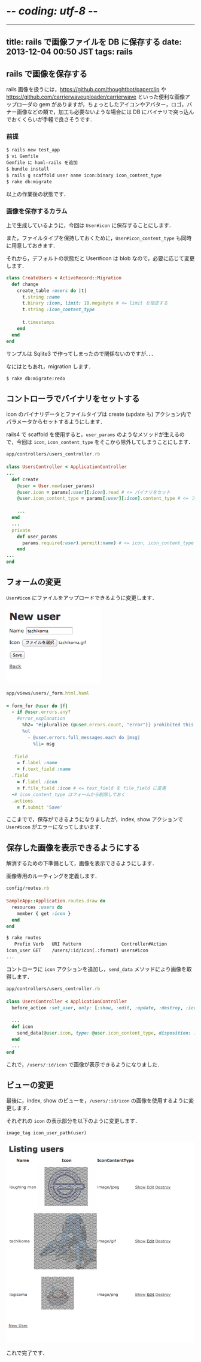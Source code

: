 # -*- coding: utf-8 -*-
---
title: rails で画像ファイルを DB に保存する
date: 2013-12-04 00:50 JST
tags: rails
---

## rails で画像を保存する

rails 画像を扱うには，<https://github.com/thoughtbot/paperclip> や <https://github.com/carrierwaveuploader/carrierwave> といった便利な画像アップローダの gem がありますが，ちょっとしたアイコンやアバター，ロゴ，バナー画像などの類で，加工も必要ないような場合には DB にバイナリで突っ込んでおくくらいが手軽で良さそうです．

### 前提

```sh
$ rails new test_app
$ vi Gemfile
Gemfile に haml-rails を追加
$ bundle install
$ rails g scaffold user name icon:binary icon_content_type
$ rake db:migrate
```

以上の作業後の状態です．


### 画像を保存するカラム

上で生成しているように，今回は `User#icon` に保存することにします．

また，ファイルタイプを保持しておくために，`User#icon_content_type` も同時に用意しておきます．

それから，デフォルトの状態だと User#icon は blob なので，必要に応じて変更します．

```ruby
class CreateUsers < ActiveRecord::Migration
  def change
    create_table :users do |t|
      t.string :name
      t.binary :icon, limit: 10.megabyte # <= limit を指定する
      t.string :icon_content_type

      t.timestamps
    end
  end
end
```

サンプルは Sqlite3 で作ってしまったので関係ないのですが．．．

なにはともあれ，migration します．

```sh
$ rake db:migrate:redo
```


## コントローラでバイナリをセットする

icon のバイナリデータとファイルタイプは create (update も) アクション内でパラメータからセットするようにします．

rails4 で scaffold を使用すると，`user_params` のようなメソッドが生えるので，今回は `icon`, `icon_content_type` をそこから除外してしまうことにします．

```ruby
app/controllers/users_controller.rb

class UsersController < ApplicationController
...
  def create
    @user = User.new(user_params)
    @user.icon = params[:user][:icon].read # <= バイナリをセット
    @user.icon_content_type = params[:user][:icon].content_type # <= ファイルタイプをセット

    ...
  end
  ...
  private
    def user_params
      params.require(:user).permit(:name) # <= icon, icon_content_type を削除
    end
...
end
```


## フォームの変更

`User#icon` にファイルをアップロードできるように変更します．

![フォームの変更](images/20131204_1.png)

```ruby
app/views/users/_form.html.haml

= form_for @user do |f|
  - if @user.errors.any?
    #error_explanation
      %h2= "#{pluralize (@user.errors.count, "error")} prohibited this user from being saved:"
      %ul
        - @user.errors.full_messages.each do |msg|
          %li= msg

  .field
    = f.label :name
    = f.text_field :name
  .field
    = f.label :icon
    = f.file_field :icon # <= text_field を file_field に変更
  -# icon_content_type はフォームから削除しておく
  .actions
    = f.submit 'Save'
```

ここまでで，保存ができるようになりましたが，index, show アクションで `User#icon` がエラーになってしまいます．


## 保存した画像を表示できるようにする

解消するための下準備として，画像を表示できるようにします．

画像専用のルーティングを定義します．

```ruby
config/routes.rb

SampleApp::Application.routes.draw do
  resources :users do
    member { get :icon }
  end
end
```

```sh
$ rake routes
   Prefix Verb   URI Pattern               Controller#Action
icon_user GET    /users/:id/icon(.:format) users#icon
...
```

コントローラに `icon` アクションを追加し，`send_data` メソッドにより画像を取得します．

```ruby
app/controllers/users_controller.rb

class UsersController < ApplicationController
  before_action :set_user, only: [:show, :edit, :update, :destroy, :icon] # <= scaffold の場合はここに :icon を追加すると楽

  ...
  def icon
    send_data(@user.icon, type: @user.icon_content_type, disposition: :inline)
  end
  ...
end
```

これで，`/users/:id/icon` で画像が表示できるようになりました．


## ビューの変更

最後に，index, show のビューを，`/users/:id/icon` の画像を使用するように変更します．

それぞれの `icon` の表示部分を以下のように変更します．

```ruby
image_tag icon_user_path(user)
```

![ビューの変更](images/20131204_2.png)

これで完了です．
